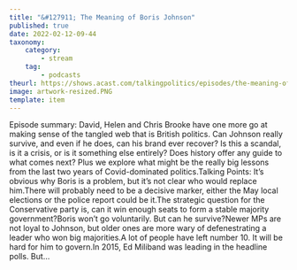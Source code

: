 ```yaml
---
title: "&#127911; The Meaning of Boris Johnson"
published: true
date: 2022-02-12-09-44
taxonomy:
    category:
        - stream
    tag:
        - podcasts
theurl: https://shows.acast.com/talkingpolitics/episodes/the-meaning-of-boris-johnson
image: artwork-resized.PNG
template: item
---
```


Episode summary: David, Helen and Chris Brooke have one more go at making sense of the tangled web that is British politics. Can Johnson really survive, and even if he does, can his brand ever recover? Is this a scandal, is it a crisis, or is it something else entirely? Does history offer any guide to what comes next? Plus we explore what might be the really big lessons from the last two years of Covid-dominated politics.Talking Points: It&rsquo;s obvious why Boris is a problem, but it&rsquo;s not clear who would replace him.There will probably need to be a decisive marker, either the May local elections or the police report could be it.The strategic question for the Conservative party is, can it win enough seats to form a stable majority government?Boris won&rsquo;t go voluntarily. But can he survive?Newer MPs are not loyal to Johnson, but older ones are more wary of defenestrating a leader who won big majorities.A lot of people have left number 10. It will be hard for him to govern.In 2015, Ed Miliband was leading in the headline polls. But&hellip;
